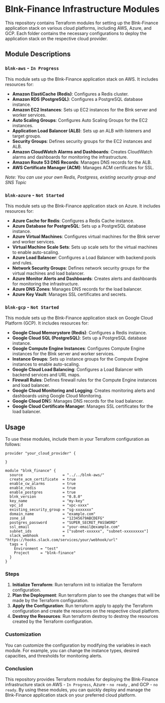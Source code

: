 # Blnk-Finance Infrastructure Modules
This repository contains Terraform modules for setting up the Blnk-Finance application stack on various cloud platforms, including AWS, Azure, and GCP. Each folder contains the necessary configurations to deploy the application stack on the respective cloud provider.

## Module Descriptions
### `blnk-aws` - `In Progress`
This module sets up the Blnk-Finance application stack on AWS. It includes resources for:

- **Amazon ElastiCache (Redis)**: Configures a Redis cluster.
- **Amazon RDS (PostgreSQL)**: Configures a PostgreSQL database instance.
- **Amazon EC2 Instances**: Sets up EC2 instances for the Blnk server and worker services.
- **Auto Scaling Groups**: Configures Auto Scaling Groups for the EC2 instances.
- **Application Load Balancer (ALB)**: Sets up an ALB with listeners and target groups.
- **Security Groups**: Defines security groups for the EC2 instances and ALB.
- **Amazon CloudWatch Alarms and Dashboards**: Creates CloudWatch alarms and dashboards for monitoring the infrastructure.
- **Amazon Route 53 DNS Records**: Manages DNS records for the ALB.
- **AWS Certificate Manager (ACM)**: Manages ACM certificates for SSL.

*Note: You can use your own Redis, Postgress, existing security group and SNS Topic*

### `blnk-azure` - `Not Started`
This module sets up the Blnk-Finance application stack on Azure. It includes resources for:

- **Azure Cache for Redis**: Configures a Redis Cache instance.
- **Azure Database for PostgreSQL**: Sets up a PostgreSQL database instance.
- **Azure Virtual Machines**: Configures virtual machines for the Blnk server and worker services.
- **Virtual Machine Scale Sets**: Sets up scale sets for the virtual machines to enable auto-scaling.
- **Azure Load Balancer**: Configures a Load Balancer with backend pools and rules.
- **Network Security Groups**: Defines network security groups for the virtual machines and load balancer.
- **Azure Monitor Alerts and Dashboards**: Creates alerts and dashboards for monitoring the infrastructure.
- **Azure DNS Zones**: Manages DNS records for the load balancer.
- **Azure Key Vault**: Manages SSL certificates and secrets.

### `blnk-gcp` - `Not Started`

This module sets up the Blnk-Finance application stack on Google Cloud Platform (GCP). It includes resources for:

- **Google Cloud Memorystore (Redis)**: Configures a Redis instance.
- **Google Cloud SQL (PostgreSQL)**: Sets up a PostgreSQL database instance.
- **Google Compute Engine Instances**: Configures Compute Engine instances for the Blnk server and worker services.
- **Instance Groups**: Sets up instance groups for the Compute Engine instances to enable auto-scaling.
- **Google Cloud Load Balancing**: Configures a Load Balancer with backend services and URL maps.
- **Firewall Rules**: Defines firewall rules for the Compute Engine instances and load balancer.
- **Google Cloud Monitoring and Logging**: Creates monitoring alerts and dashboards using Google Cloud Monitoring.
- **Google Cloud DN**S: Manages DNS records for the load balancer.
- **Google Cloud Certificate Manager**: Manages SSL certificates for the load balancer.

## Usage
To use these modules, include them in your Terraform configuration as follows:

```
provider "your_cloud_provider" {
  
}

module "blnk_finance" {
  source                  = "../../blnk-aws/"
  create_acm_certificate  = true
  enable_cw_alarms        = true
  enable_redis            = true
  enable_postgres         = true
  blnk_version            = "0.8.0"
  key_name                = "my-key"
  vpc_id                  = "vpc-xxxx"
  existing_security_group = "sg-xxxxxxx"
  domain_name             = "example.com"
  zone_id                 = "12345679ABCDEFG"
  postgres_password       = "SUPER_SECRET_PASSWORD"
  ssl_email               = "your-email@example.com"
  subnet_ids              = ["subnet-xxxxxx", "subnet-xxxxxxxxx"]
  slack_webhook           = "https://hooks.slack.com/services/your/webhook/url"
  tags = {
    Environment = "test"
    Project     = "blnk-finance"
  }
}

```

### Steps

1. **Initialize Terraform**: Run terraform init to initialize the Terraform configuration.
2. **Plan the Deployment**: Run terraform plan to see the changes that will be made by the Terraform configuration.
3. **Apply the Configuration**: Run terraform apply to apply the Terraform configuration and create the resources on the respective cloud platform.
4. **Destroy the Resources**: Run terraform destroy to destroy the resources created by the Terraform configuration.

### Customization
You can customize the configuration by modifying the variables in each module. For example, you can change the instance types, desired capacities, and thresholds for monitoring alerts.

### Conclusion
This repository provides Terraform modules for deploying the Blnk-Finance infrastructure stack on AWS - `In Progress`, Azure - `no ready` , and GCP - `no ready`. By using these modules, you can quickly deploy and manage the Blnk-Finance application stack on your preferred cloud platform.